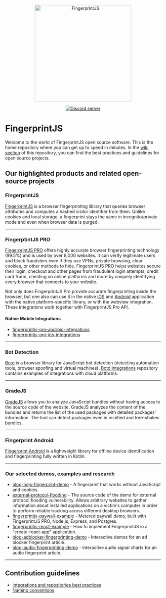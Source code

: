<p align="center">
  <a href="https://fingerprintjs.com">
    <img src="https://user-images.githubusercontent.com/10922372/126625113-3211d463-37ce-4512-a5c4-ead4a2bc280d.png" alt="FingerprintJS" width="312px" />
  </a>
<p align="center">
<p align="center">
  <a href="https://discord.gg/39EpE2neBg">
    <img src="https://img.shields.io/discord/852099967190433792?style=for-the-badge&label=Discord&logo=Discord&logoColor=white" alt="Discord server">
  </a>
</p>
  
# FingerprintJS

Welcome to the world of FingerprintJS open source software. This is the home repository where you can get up to speed in minutes. In the [wiki section](https://github.com/FingerprintJS/Home/wiki) of this repository, you can find the best practices and guidelines for open source projects.
  
## Our highlighted products and related open-source projects
  
### FingerprintJS
  
[FingerprintJS](https://github.com/fingerprintjs/fingerprintjs) is a browser fingerprinting library that queries browser attributes and computes a hashed visitor identifier from them. Unlike cookies and local storage, a fingerprint stays the same in incognito/private mode and even when browser data is purged.
  
---
  
### FingerptintJS PRO
  
[FingerprintJS PRO](https://fingerprintjs.com/) offers highly accurate browser fingerprinting technology (99.5%) and is used by over 8,000 websites. It can verify legitimate users and block fraudsters even if they use VPNs, private browsing, clear cookies, or other methods to hide. FingerprintJS PRO helps websites secure their login, checkout and other pages from fraudulent login attempts, credit card fraud, cheating on online platforms and more by uniquely identifying every browser that connects to your website.

Not only does FingerprintJS Pro provide accurate fingerprinting inside the browser, but one also can use it in the native [iOS](https://github.com/fingerprintjs/fingerprintjs-pro-ios-integrations) and [Android](https://github.com/fingerprintjs/fingerprintjs-pro-android-integrations) application with the native platform-specific library, or with the webview integration. These integrations work together with FingerprintJS Pro API.

#### Native Mobile Integrations
- [fingerprintjs-pro-android-integrations](https://github.com/fingerprintjs/fingerprintjs-pro-android-integrations)
- [fingerprintjs-pro-ios-integrations](https://github.com/fingerprintjs/fingerprintjs-pro-ios-integrations)  
---
  
### Bot Detection
[Botd](https://github.com/fingerprintjs/botd) is a browser library for JavaScript bot detection (detecting automation tools, browser spoofing and virtual machines).
[Botd integrations](https://github.com/fingerprintjs/botd-integrations) repository contains examples of integrations with cloud platforms.

---

### GradeJS
[GradeJS](https://github.com/fingerprintjs/gradejs) allows you to analyze JavaScript bundles without having access to the source code of the website. GradeJS analyzes the content of the bundles and returns the list of the used packages with detailed packages' information. The tool can detect packages even in minified and tree-shaken bundles.

---
  
### Fingerprint Android
[Fingerprint Android](https://github.com/fingerprintjs/fingerprint-android) is a lightweight library for offline device identification and fingerprinting fully written in Kotlin.

---

### Our selected demos, examples and research
- [blog-nojs-fingerprint-demo](https://github.com/fingerprintjs/blog-nojs-fingerprint-demo) - A fingerprint that works without JavaScript and cookies.
- [external-protocol-flooding](https://github.com/fingerprintjs/external-protocol-flooding) - The source code of the demo for external protocol flooding vulnerability. Allows arbitrary websites to gather information about installed applications on a victim's computer in order to perform reliable tracking across different desktop browsers.
- [fingerprintjs-paywall-example](https://github.com/fingerprintjs/fingerprintjs-paywall-example) - Metered paywall demo, built with FingerprintJS PRO, Node.js, Express, and Postgres.
- [fingerprintjs-react-example](https://github.com/fingerprintjs/fingerprintjs-react-example) - How to implement FingerprintJS in a "create-react-app" application.
- [blog-adblocker-fingerprinting-demo](https://github.com/fingerprintjs/blog-adblocker-fingerprinting-demo) - Interactive demos for an ad blocker fingerprint article.
- [blog-audio-fingerprinting-demo](https://github.com/fingerprintjs/blog-audio-fingerprinting-demo) - Interactive audio signal charts for an audio fingerprint article.

---

## Contribution guidelines
- [Integrations and repositories best practices](https://github.com/fingerprintjs/home/wiki/Integrations-and-repositories-best-practices)
- [Naming conventions](https://github.com/fingerprintjs/home/wiki/FingerprintJS-Naming-Conventions)
